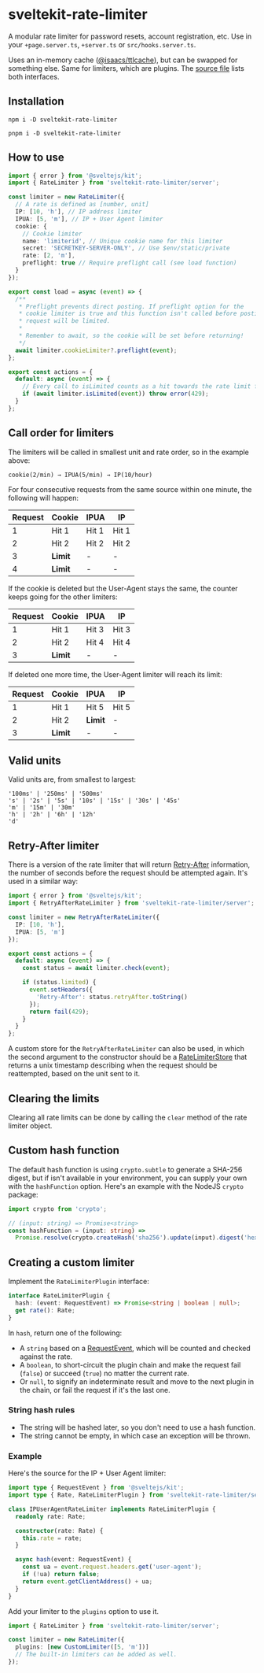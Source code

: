 # sveltekit-rate-limiter

A modular rate limiter for password resets, account registration, etc. Use in your `+page.server.ts`, `+server.ts` or `src/hooks.server.ts`.

Uses an in-memory cache ([@isaacs/ttlcache](https://www.npmjs.com/package/@isaacs/ttlcache)), but can be swapped for something else. Same for limiters, which are plugins. The [source file](https://github.com/ciscoheat/sveltekit-rate-limiter/blob/main/src/lib/server/index.ts#L24-L32) lists both interfaces.

## Installation

```
npm i -D sveltekit-rate-limiter
```

```
pnpm i -D sveltekit-rate-limiter
```

## How to use

```ts
import { error } from '@sveltejs/kit';
import { RateLimiter } from 'sveltekit-rate-limiter/server';

const limiter = new RateLimiter({
  // A rate is defined as [number, unit]
  IP: [10, 'h'], // IP address limiter
  IPUA: [5, 'm'], // IP + User Agent limiter
  cookie: {
    // Cookie limiter
    name: 'limiterid', // Unique cookie name for this limiter
    secret: 'SECRETKEY-SERVER-ONLY', // Use $env/static/private
    rate: [2, 'm'],
    preflight: true // Require preflight call (see load function)
  }
});

export const load = async (event) => {
  /**
   * Preflight prevents direct posting. If preflight option for the
   * cookie limiter is true and this function isn't called before posting,
   * request will be limited.
   *
   * Remember to await, so the cookie will be set before returning!
   */
  await limiter.cookieLimiter?.preflight(event);
};

export const actions = {
  default: async (event) => {
    // Every call to isLimited counts as a hit towards the rate limit for the event.
    if (await limiter.isLimited(event)) throw error(429);
  }
};
```

## Call order for limiters

The limiters will be called in smallest unit and rate order, so in the example above:

```
cookie(2/min) → IPUA(5/min) → IP(10/hour)
```

For four consecutive requests from the same source within one minute, the following will happen:

| Request | Cookie    | IPUA  | IP    |
| ------- | --------- | ----- | ----- |
| 1       | Hit 1     | Hit 1 | Hit 1 |
| 2       | Hit 2     | Hit 2 | Hit 2 |
| 3       | **Limit** | -     | -     |
| 4       | **Limit** | -     | -     |

If the cookie is deleted but the User-Agent stays the same, the counter keeps going for the other limiters:

| Request | Cookie    | IPUA  | IP    |
| ------- | --------- | ----- | ----- |
| 1       | Hit 1     | Hit 3 | Hit 3 |
| 2       | Hit 2     | Hit 4 | Hit 4 |
| 3       | **Limit** | -     | -     |

If deleted one more time, the User-Agent limiter will reach its limit:

| Request | Cookie    | IPUA      | IP    |
| ------- | --------- | --------- | ----- |
| 1       | Hit 1     | Hit 5     | Hit 5 |
| 2       | Hit 2     | **Limit** | -     |
| 3       | **Limit** | -         | -     |

## Valid units

Valid units are, from smallest to largest:

```
'100ms' | '250ms' | '500ms'
's' | '2s' | '5s' | '10s' | '15s' | '30s' | '45s'
'm' | '15m' | '30m'
'h' | '2h' | '6h' | '12h'
'd'
```

## Retry-After limiter

There is a version of the rate limiter that will return [Retry-After](https://developer.mozilla.org/en-US/docs/Web/HTTP/Headers/Retry-After) information, the number of seconds before the request should be attempted again. It's used in a similar way:

```ts
import { error } from '@sveltejs/kit';
import { RetryAfterRateLimiter } from 'sveltekit-rate-limiter/server';

const limiter = new RetryAfterRateLimiter({
  IP: [10, 'h'],
  IPUA: [5, 'm']
});

export const actions = {
  default: async (event) => {
    const status = await limiter.check(event);

    if (status.limited) {
      event.setHeaders({
        'Retry-After': status.retryAfter.toString()
      });
      return fail(429);
    }
  }
};
```

A custom store for the `RetryAfterRateLimiter` can also be used, in which the second argument to the constructor should be a [RateLimiterStore](https://github.com/ciscoheat/sveltekit-rate-limiter/blob/main/src/lib/server/index.ts#L24) that returns a unix timestamp describing when the request should be reattempted, based on the unit sent to it.

## Clearing the limits

Clearing all rate limits can be done by calling the `clear` method of the rate limiter object.

## Custom hash function

The default hash function is using `crypto.subtle` to generate a SHA-256 digest, but if isn't available in your environment, you can supply your own with the `hashFunction` option. Here's an example with the NodeJS `crypto` package:

```ts
import crypto from 'crypto';

// (input: string) => Promise<string>
const hashFunction = (input: string) =>
  Promise.resolve(crypto.createHash('sha256').update(input).digest('hex'));
```

## Creating a custom limiter

Implement the `RateLimiterPlugin` interface:

```ts
interface RateLimiterPlugin {
  hash: (event: RequestEvent) => Promise<string | boolean | null>;
  get rate(): Rate;
}
```

In `hash`, return one of the following:

- A `string` based on a [RequestEvent](https://kit.svelte.dev/docs/types#public-types-requestevent), which will be counted and checked against the rate.
- A `boolean`, to short-circuit the plugin chain and make the request fail (`false`) or succeed (`true`) no matter the current rate.
- Or `null`, to signify an indeterminate result and move to the next plugin in the chain, or fail the request if it's the last one.

### String hash rules

- The string will be hashed later, so you don't need to use a hash function.
- The string cannot be empty, in which case an exception will be thrown.

### Example

Here's the source for the IP + User Agent limiter:

```ts
import type { RequestEvent } from '@sveltejs/kit';
import type { Rate, RateLimiterPlugin } from 'sveltekit-rate-limiter/server';

class IPUserAgentRateLimiter implements RateLimiterPlugin {
  readonly rate: Rate;

  constructor(rate: Rate) {
    this.rate = rate;
  }

  async hash(event: RequestEvent) {
    const ua = event.request.headers.get('user-agent');
    if (!ua) return false;
    return event.getClientAddress() + ua;
  }
}
```

Add your limiter to the `plugins` option to use it.

```ts
import { RateLimiter } from 'sveltekit-rate-limiter/server';

const limiter = new RateLimiter({
  plugins: [new CustomLimiter([5, 'm'])]
  // The built-in limiters can be added as well.
});
```
